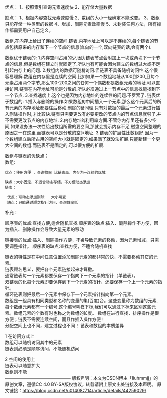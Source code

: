 优点：
1、按照索引查询元素速度快
2、能存储大量数据

缺点：
1、根据内容查找元素速度慢
2、数组的大小一经确定不能改变。
3、数组只能存储一种类型的数据
4、增加、删除元素效率慢
5、未封装任何方法，所有操作都需要用户自己定义。

数组,在内存上给出了连续的空间.链表,内存地址上可以是不连续的,每个链表的节点包括原来的内存和下一个节点的信息(单向的一个,双向链表的话,会有两个). 

数组优于链表的: 
1.内存空间占用的少,因为链表节点会附加上一块或两块下一个节点的信息.但是数组在建立时就固定了.所以也有可能会因为建立的数组过大或不足引起内存上的问题. 
2.数组内的数据可随机访问.但链表不具备随机访问性.这个很容易理解.数组在内存里是连续的空间.比如如果一个数组地址从100到200,且每个元素占用两个字节,那么100-200之间的任何一个偶数都是数组元素的地址.可以直接访问.链表在内存地址可能是分散的.所以必须通过上一节点中的信息找能找到下一个节点. 
3.查找速度上.这个也是因为内存地址的连续性的问题.不罗索了. 
链表优于数组的: 
1.插入与删除的操作.如果数组的中间插入一个元素,那么这个元素后的所有元素的内存地址都要往后移动.删除的话同理.只有对数据的最后一个元素进行插入删除操作时,才比较快.链表只需要更改有必要更改的节点内的节点信息就够了.并不需要更改节点的内存地址. 
2.内存地址的利用率方面.不管你内存里还有多少空间,如果没办法一次性给出数组所需的要空间,那就会提示内存不足,磁盘空间整理的原因之一在这里.而链表可以是分散的空间地址. 
3.链表的扩展性比数组好.因为一个数组建立后所占用的空间大小就是固定的.如果满了就没法扩展.只能新建一个更大空间的数组.而链表不是固定的,可以很方便的扩展.

   数组与链表的优缺点；    
    数组:

    优点：使用方便 ，查询效率 比链表高，内存为一连续的区域 
    
    缺点：大小固定，不适合动态存储，不方便动态添加
    链表：
    
     优点：可动态添加删除   大小可变   
     缺点：只能通过顺次指针访问，查询效率低

 补充：

顺序表的优点:查找方便,适合随机查找 
顺序表的缺点:插入、删除操作不方便，因为插入、删除操作会导致大量元素的移动 

链接表的优点:插入、删除操作方便，不会导致元素的移动，因为元素增减，只需要调整指针。 
顺序表的缺点:查找方便，不适合随机查找

链表的特性是在中间任意位置添加删除元素的都非常的快，不需要移动其它的元素。  
链表顾名思义，要把各个元素链接起来才算撒。    
通常链表每一个元素都要保存一个指向下一个元素的指针（单链表）。    
双链表的化每个元素即要保存到下一个元素的指针，还要保存一个上一个元素的指针。    
循环链表则把最后一个元素中保存下一个元素指针指向第一个元素。    
数组是一组具有相同类型和名称的变量的集(百度)合。这些变量称为数组的元素,每个数组元素都有一个编号,这个编号叫做下标,我们可以通过下标来区别这些元素。数组元素的个数有时也称之为数组的长度。
数组在进行查找，排序操作是很方便；链表不需要连续空间，而且作插入操作方便！    
分配空间上也不同，建立过程也不同！
链表和数组的本质差异    
     
  1     在访问方式上    
        数组可以随机访问其中的元素    
        链表则必须是顺序访问，不能随机访问    
     
  2     空间的使用上    
        链表可以随意扩大    
        数组则不能    
———————————————
版权声明：本文为CSDN博主「liuhmmjj」的原创文章，遵循CC 4.0 BY-SA版权协议，转载请附上原文出处链接及本声明。
原文链接：https://blog.csdn.net/u014082714/article/details/44259029/

